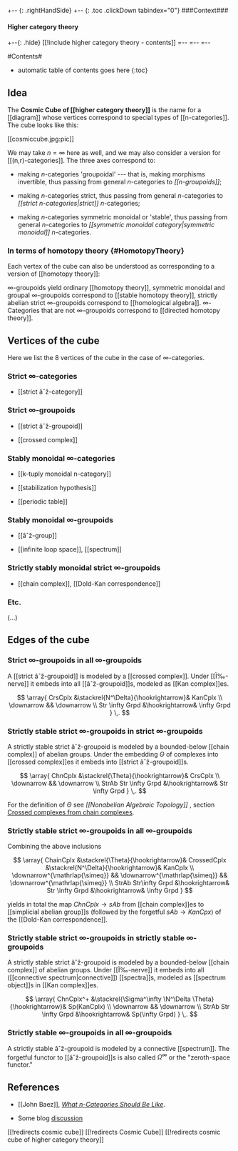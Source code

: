 
+-- {: .rightHandSide}
+-- {: .toc .clickDown tabindex="0"}
###Context###
#### Higher category theory
+--{: .hide}
[[!include higher category theory - contents]]
=--
=--
=--

#Contents#
* automatic table of contents goes here
{:toc}



## Idea

The **Cosmic Cube of [[higher category theory]]** is the name for a  [[diagram]] whose vertices correspond to special types of [[n-categories]].   The cube looks like this:

[[cosmiccube.jpg:pic]]

We may take $n = \infty$ here as well, and we may also consider a version for [[(n,r)-categories]].  The three axes correspond to:

* making $n$-categories 'groupoidal' --- that is, making morphisms invertible, thus passing from general $n$-categories to _[[n-groupoids]]_;

* making $n$-categories strict, thus passing from general $n$-categories to _[[strict n-categories|strict]]_ $n$-categories; 

* making $n$-categories symmetric monoidal or 'stable', thus passing from general $n$-categories to _[[symmetric monoidal category|symmetric monoidal]]_ $n$-categories.

### In terms of homotopy theory {#HomotopyTheory}

Each vertex of the cube can also be understood as corresponding to a version of [[homotopy theory]]: 

$\infty$-groupoids yield ordinary [[homotopy theory]], symmetric monoidal and groupal $\infty$-groupoids correspond to [[stable homotopy theory]], strictly abelian strict $\infty$-groupoids correspond to [[homological algebra]]. $\infty$-Categories that are not $\infty$-groupoids correspond to [[directed homotopy theory]].





## Vertices of the cube

Here we list the 8 vertices of the cube in the case of $\infty$-categories.

### Strict $\infty$-categories

* [[strict âˆž-category]] 

### Strict $\infty$-groupoids

* [[strict âˆž-groupoid]] 

* [[crossed complex]]

### Stably monoidal $\infty$-categories


* [[k-tuply monoidal n-category]]

* [[stabilization hypothesis]]

* [[periodic table]]

### Stably monoidal $\infty$-groupoids

* [[âˆž-group]]

* [[infinite loop space]], [[spectrum]]


### Strictly stably monoidal strict $\infty$-groupoids

* [[chain complex]], [[Dold-Kan correspondence]]


### Etc.

(...)


## Edges of the cube

### Strict $\infty$-groupoids in all $\infty$-groupoids

A [[strict âˆž-groupoid]] is modeled by a [[crossed complex]]. Under [[Ï‰-nerve]] it embeds into all [[âˆž-groupoid]]s, modeled as [[Kan complex]]es.

$$
  \array{
    CrsCplx &\stackrel{N^\Delta}{\hookrightarrow}& KanCplx
    \\
    \downarrow && \downarrow
    \\
    Str \infty Grpd &\hookrightarrow& \infty Grpd
  }
  \,.
$$

### Strictly stable strict $\infty$-groupoids in strict $\infty$-groupoids

A strictly stable strict âˆž-groupoid is modeled by a bounded-below [[chain complex]] of abelian groups. Under the embedding $\Theta$ of complexes into [[crossed complex]]es it embeds into [[strict âˆž-groupoid]]s.

$$
  \array{
    ChnCplx &\stackrel{\Theta}{\hookrightarrow}& CrsCplx
    \\
    \downarrow && \downarrow
    \\
    StrAb Str \infty Grpd &\hookrightarrow& Str \infty Grpd
  }
  \,.
$$

For the definition of $\Theta$ see _[[Nonabelian Algebraic Topology]]_ , section [Crossed complexes from chain complexes](#http://ncatlab.org/nlab/show/Nonabelian+Algebraic+Topology#CrsFromCh).

### Strictly stable strict $\infty$-groupoids in all $\infty$-groupoids

Combining the above inclusions

$$
  \array{
    ChainCplx &\stackrel{\Theta}{\hookrightarrow}&
    CrossedCplx
    &\stackrel{N^\Delta}{\hookrightarrow}&
    KanCplx
    \\
    \downarrow^{\mathrlap{\simeq}}
    &&
    \downarrow^{\mathrlap{\simeq}}
    &&
    \downarrow^{\mathrlap{\simeq}}
    \\
    StrAb Str\infty Grpd
    &\hookrightarrow&
    Str \infty Grpd
    &\hookrightarrow&
    \infty Grpd
  }
$$

yields in total the map $ChnCplx \to sAb$ from [[chain complex]]es to [[simplicial abelian group]]s (followed by the forgetful $sAb \to KanCpx$) of the [[Dold-Kan correspondence]].


### Strictly stable strict $\infty$-groupoids in strictly stable $\infty$-groupoids

A strictly stable strict âˆž-groupoid is modeled by a bounded-below [[chain complex]] of abelian groups. Under [[Ï‰-nerve]] it embeds into all ([[connective spectrum|connective]]) [[spectra]]s, modeled as [[spectrum object]]s in [[Kan complex]]es.

$$
  \array{
    ChnCplx^+ 
    &\stackrel{\Sigma^\infty \N^\Delta \Theta}{\hookrightarrow}& Sp(KanCplx)
    \\
    \downarrow && \downarrow
    \\
    StrAb Str \infty Grpd &\hookrightarrow& Sp(\infty Grpd)
  }
  \,.
$$

### Strictly stable $\infty$-groupoids in all $\infty$-groupoids

A strictly stable âˆž-groupoid is modeled by a connective [[spectrum]].  The forgetful functor to [[âˆž-groupoid]]s is also called $\Omega^\infty$ or the "zeroth-space functor."



## References

* [[John Baez]], _[What $n$-Categories Should Be Like](http://math.ucr.edu/home/baez/n_categories/what.pdf)_.

* Some blog [discussion](http://golem.ph.utexas.edu/category/2008/03/kim_on_fundamental_groups_in_n.html#c015463)


[[!redirects cosmic cube]]
[[!redirects Cosmic Cube]]
[[!redirects cosmic cube of higher category theory]]
